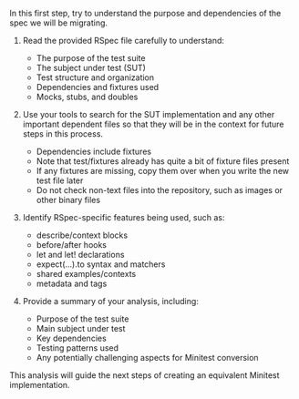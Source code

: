 In this first step, try to understand the purpose and dependencies of the spec we will be migrating.

1. Read the provided RSpec file carefully to understand:
   - The purpose of the test suite
   - The subject under test (SUT)
   - Test structure and organization
   - Dependencies and fixtures used
   - Mocks, stubs, and doubles

2. Use your tools to search for the SUT implementation and any other important dependent files so that they will be in the context for future steps in this process.
   - Dependencies include fixtures
   - Note that test/fixtures already has quite a bit of fixture files present
   - If any fixtures are missing, copy them over when you write the new test file later
   - Do not check non-text files into the repository, such as images or other binary files

3. Identify RSpec-specific features being used, such as:
   - describe/context blocks
   - before/after hooks
   - let and let! declarations
   - expect(...).to syntax and matchers
   - shared examples/contexts
   - metadata and tags

4. Provide a summary of your analysis, including:
   - Purpose of the test suite
   - Main subject under test
   - Key dependencies
   - Testing patterns used
   - Any potentially challenging aspects for Minitest conversion

This analysis will guide the next steps of creating an equivalent Minitest implementation.
